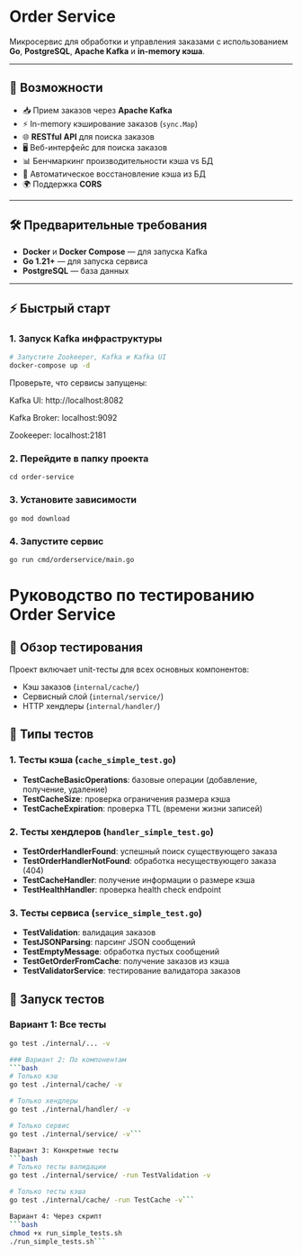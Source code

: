 # Order Service

Микросервис для обработки и управления заказами с использованием **Go**, **PostgreSQL**, **Apache Kafka** и **in-memory кэша**.

---

## 🚀 Возможности

- 📥 Прием заказов через **Apache Kafka**
- ⚡ In-memory кэширование заказов (`sync.Map`)
- 🌐 **RESTful API** для поиска заказов
- 🖥️ Веб-интерфейс для поиска заказов
- 📊 Бенчмаркинг производительности кэша vs БД
- 🔄 Автоматическое восстановление кэша из БД
- 🌍 Поддержка **CORS**

---

## 🛠 Предварительные требования

- **Docker** и **Docker Compose** — для запуска Kafka
- **Go 1.21+** — для запуска сервиса
- **PostgreSQL** — база данных

---

## ⚡ Быстрый старт

### 1. Запуск Kafka инфраструктуры

```bash
# Запустите Zookeeper, Kafka и Kafka UI
docker-compose up -d
```
Проверьте, что сервисы запущены:

Kafka UI: http://localhost:8082

Kafka Broker: localhost:9092

Zookeeper: localhost:2181

### 2. Перейдите в папку проекта
```cd order-service```

### 3. Установите зависимости
```go mod download```

### 4. Запустите сервис
```go run cmd/orderservice/main.go```

# Руководство по тестированию Order Service

## 🎯 Обзор тестирования

Проект включает unit-тесты для всех основных компонентов:
- Кэш заказов (`internal/cache/`)
- Сервисный слой (`internal/service/`) 
- HTTP хендлеры (`internal/handler/`)

## 🧪 Типы тестов

### 1. Тесты кэша (`cache_simple_test.go`)
- **TestCacheBasicOperations**: базовые операции (добавление, получение, удаление)
- **TestCacheSize**: проверка ограничения размера кэша
- **TestCacheExpiration**: проверка TTL (времени жизни записей)

### 2. Тесты хендлеров (`handler_simple_test.go`)
- **TestOrderHandlerFound**: успешный поиск существующего заказа
- **TestOrderHandlerNotFound**: обработка несуществующего заказа (404)
- **TestCacheHandler**: получение информации о размере кэша
- **TestHealthHandler**: проверка health check endpoint

### 3. Тесты сервиса (`service_simple_test.go`)
- **TestValidation**: валидация заказов
- **TestJSONParsing**: парсинг JSON сообщений
- **TestEmptyMessage**: обработка пустых сообщений
- **TestGetOrderFromCache**: получение заказов из кэша
- **TestValidatorService**: тестирование валидатора заказов

## 🚀 Запуск тестов

### Вариант 1: Все тесты
```bash
go test ./internal/... -v

### Вариант 2: По компонентам
```bash
# Только кэш
go test ./internal/cache/ -v

# Только хендлеры  
go test ./internal/handler/ -v

# Только сервис
go test ./internal/service/ -v```

Вариант 3: Конкретные тесты
```bash
# Только тесты валидации
go test ./internal/service/ -run TestValidation -v

# Только тесты кэша
go test ./internal/cache/ -run TestCache -v```

Вариант 4: Через скрипт
```bash
chmod +x run_simple_tests.sh
./run_simple_tests.sh```
